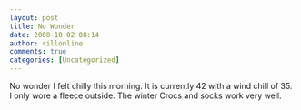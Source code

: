 ```yaml
---
layout: post
title: No Wonder
date: 2008-10-02 08:14
author: rillonline
comments: true
categories: [Uncategorized]
---
```

No wonder I felt chilly this morning. It is currently 42 with a wind chill of 35. I only wore a fleece outside. The winter Crocs and socks work very well.
